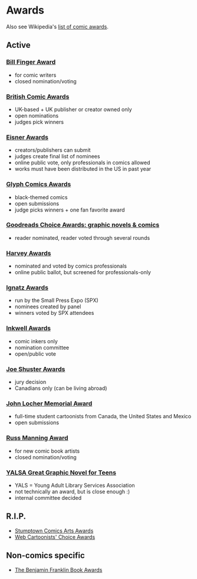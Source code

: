 # Awards

Also see Wikipedia's [list of comic awards](https://en.wikipedia.org/wiki/List_of_comics_awards).

## Active

### [Bill Finger Award](http://www.comic-con.org/awards/bill-finger-award-node)
- for comic writers
- closed nomination/voting

### [British Comic Awards](http://britishcomicawards.com/)
- UK-based + UK publisher or creator owned only
- open nominations
- judges pick winners

### [Eisner Awards](http://www.comic-con.org/awards/eisner-awards-current-info)
- creators/publishers can submit
- judges create final list of nominees
- online public vote, only professionals in comics allowed
- works must have been distributed in the US in past year

### [Glyph Comics Awards](https://www.facebook.com/glyphawards)
- black-themed comics
- open submissions
- judge picks winners + one fan favorite award

### [Goodreads Choice Awards: graphic novels & comics](https://www.goodreads.com/choiceawards/best-graphic-novels-comics-2015)
- reader nominated, reader voted through several rounds

### [Harvey Awards](http://www.harveyawards.org/)
- nominated and voted by comics professionals
- online public ballot, but screened for professionals-only

### [Ignatz Awards](http://www.spxpo.com/ignatz-awards)
- run by the Small Press Expo (SPX)
- nominees created by panel
- winners voted by SPX attendees

### [Inkwell Awards](http://www.inkwellawards.com/)
- comic inkers only
- nomination committee
- open/public vote

### [Joe Shuster Awards](https://joeshusterawards.com/)
- jury decision
- Canadians only (can be living abroad)

### [John Locher Memorial Award](http://locheraward.org/)
- full-time student cartoonists from Canada, the United States and Mexico
- open submissions

### [Russ Manning Award](http://www.comic-con.org/awards/russ-manning)
- for new comic book artists
- closed nomination/voting

### [YALSA Great Graphic Novel for Teens](http://www.ala.org/yalsa/great-graphic-novels)
- YALS = Young Adult Library Services Association
- not technically an award, but is close enough :)
- internal committee decided

## R.I.P.

- [Stumptown Comics Arts Awards](https://www.facebook.com/stumptowncomicsfest/)
- [Web Cartoonists' Choice Awards](https://en.wikipedia.org/wiki/Web_Cartoonists'_Choice_Awards)

## Non-comics specific

- [The Benjamin Franklin Book Awards](http://ibpabenjaminfranklinawards.com/)


